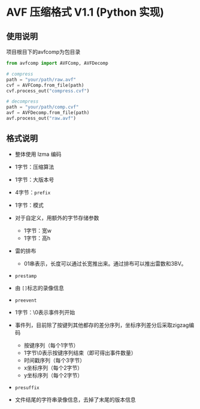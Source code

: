 # AVF 压缩格式 V1.1 (Python 实现)

## 使用说明

项目根目下的avfcomp为包目录

```python
from avfcomp import AVFComp, AVFDecomp

# compress
path = "your/path/raw.avf"
cvf = AVFComp.from_file(path)
cvf.process_out("compress.cvf")

# decompress
path = "your/path/comp.cvf"
avf = AVFDecomp.from_file(path)
avf.process_out("raw.avf")
```

## 格式说明

- 整体使用 lzma 编码

* 1字节：压缩算法
* 1字节：大版本号
* 4字节：`prefix`
* 1字节：模式
* 对于自定义，用额外的字节存储参数

  * 1字节：宽w
  * 1字节：高h
* 雷的排布

  * 01串表示，长度可以通过长宽推出来。通过排布可以推出雷数和3BV。
* `prestamp`
* 由 `[]`标志的录像信息
* `preevent`
* 1字节：\0表示事件列开始
* 事件列，目前除了按键列其他都存的差分序列，坐标序列差分后采取zigzag编码

  * 按键序列（每个1字节）
  * 1字节\0表示按键序列结束（即可得出事件数量）
  * 时间戳序列（每个3字节）
  * x坐标序列（每个2字节）
  * y坐标序列（每个2字节）
* `presuffix`
* 文件结尾的字符串录像信息，去掉了末尾的版本信息
